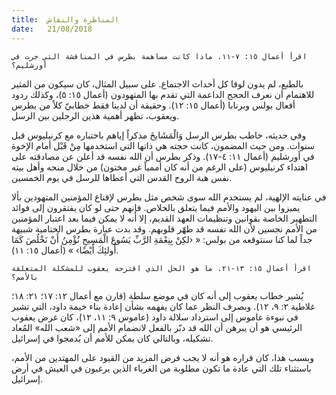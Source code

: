 ```yaml
---
title:  المناظرة والنقاش
date:   21/08/2018
---
```


`اقرأ أعمال ١٥: ٧-١١. ماذا كانت مساهمة بطرس في المناقشة التي جرت في أورشليم؟`

بالطبع، لم يدون لوقا كل أحداث الاجتماع. على سبيل المثال، كان سيكون من المثير للاهتمام أن نعرف الحجج الداعمة التي تقدم بها المتهودون (أعمال ١٥: ٥)، وكذلك ردود أفعال بولس وبرنابا (أعمال ١٥: ١٢). وحقيقة أن لدينا فقط خطابيّ كلاً من بطرس ويعقوب، تظهر أهمية هذين الرجلين بين الرسل.

وفي حديثه، خاطب بطرس الرسل وَالْمَشَايخَ مذكراً إياهم باختباره مع كرنيليوس قبل سنوات. ومن حيث المضمون، كانت حجته هي ذاتها التي استخدمها مِنْ قَبْل أمام الإخوة في أورشليم (أعمال ١١: ٤-١٧). وذكر بطرس أن الله نفسه قد أعلن عن مصادقته على اهتداء كرنيليوس (على الرغم من أنه كان أممياً غير مختون) من خلال منحه وأهل بيته نفس هبة الروح القدس التي أعطاها للرسل في يوم الخمسين.

في عنايته الإلهية، لم يستخدم الله سوى شخص مثل بطرس لإقناع المؤمنين المتهودين بألا يميزوا بين اليهود والأمم فيما يتعلق بالخلاص. فإنهم حتى لو كان يفتقرون إلى فوائد التطهير الخاصة بقوانين وتنظيمات العهد القديم، إلا أنه لا يمكن فيما بعد اعتبار المؤمنين من الأمم نجسين لأن الله نفسه قد طهّر قلوبهم. وقد بدت عبارة بطرس الختامية شبيهة جداً لما كنا سنتوقعه من بولس: « ‹لكِنْ بِنِعْمَةِ الرَّبِّ يَسُوعَ الْمَسِيحِ نُؤْمِنُ أَنْ نَخْلُصَ كَمَا أُولئِكَ أَيْضًا› » (أعمال ١٥: ١١).

`اقرأ أعمال ١٥: ١٣-٢١. ما هو الحل الذي اقترحه يعقوب للمشكلة المتعلقة بالأمم؟`

يُشير خطاب يعقوب إلى أنه كان في موضع سلطة (قارن مع أعمال ١٢: ١٧؛ ٢١: ١٨؛ غلاطية ٢: ٩، ١٢). وبصرف النظر عما كان يفهمه بشأن إعادة بناء خيمة داود، التي تشير في نبوءة عاموس إلى استرداد سلالة داود (عاموس ٩: ١١، ١٢)، كان غرض يعقوب الرئيسي هو أن يبرهن أن الله قد دبّر بالفعل لانضمام الأمم إلى «شعب الله» المُعاد تشكيله، وبالتالي كان يمكن للأمم أن يُدمجوا في إسرائيل.

وبسبب هذا، كان قراره هو أنه لا يجب فرض المزيد من القيود على المهتدين من الأمم، باستثناء تلك التي عادة ما تكون مطلوبة من الغرباء الذين يرغبون في العيش في أرض إسرائيل.